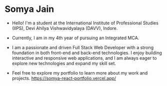 
# Somya Jain
- Hello! I'm a student at the International Institute of Professional Studies (IIPS), Devi Ahilya Vishwavidyalaya (DAVV), Indore.
- Currently, I am in my 4th year of pursuing an Integrated MCA.

- I am a passionate and driven Full Stack Web Developer with a strong foundation in both front-end and back-end technologies. I enjoy building interactive and responsive web applications, and I am always eager to explore new technologies and expand my skill set.

- Feel free to explore my portfolio to learn more about my work and projects.
 https://somya-react-portfolio.vercel.app/

